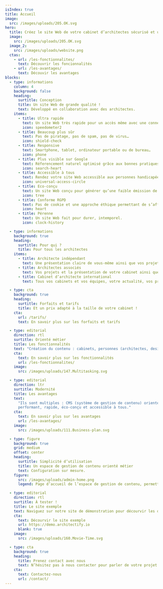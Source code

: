 ```yaml
---
isIndex: true
title: Accueil
image:
  src: /images/uploads/205.OK.svg
hero:
  title: Créez le site Web de votre cabinet d’architectes sécurisé et ultra rapide.
  image:
    src: /images/uploads/205.OK.svg
  image_2:
    src: /images/uploads/website.png
  ctas:
    - url: /les-fonctionnalites/
      text: Découvrir les foncionnalités
    - url: /les-avantages/
      text: Découvir les avantages
blocks:
  - type: informations
    column: 4
    background: false
    heading:
      surtitle: Conception
      title: Un site Web de grande qualité !
      text: Développé en collaboration avec des architectes.
    items:
      - title: Ultra rapide
        text: Un site Web très rapide pour un accès même avec une connexion faible.
        icon: speedometer2
      - title: Beaucoup plus sûr
        text: Pas de piratage, pas de spam, pas de virus…
        icon: shield-check
      - title: Responsive
        text: Smartphone, tablet, ordinateur portable ou de bureau…
        icon: phone
      - title: Plus visible sur Google
        text: Réferencement naturel optimisé grâce aux bonnes pratiques.
        icon: search-heart
      - title: Accessible à tous
        text: Rendez votre site Web accessible aux personnes handicapées.
        icon: universal-access-circle
      - title: Eco-conçu
        text: Un site Web conçu pour générer qu’une faible émission de carbone.
        icon: tree
      - title: Conforme RGPD
        text: Pas de cookie et une approche éthique permettant de s’affranchir des outils Google.
        icon: heart
      - title: Pérenne
        text: Un site Web fait pour durer, intemporel.
        icon: clock-history

  - type: informations
    background: true
    heading:
      surtitle: Pour qui ?
      title: Pour tous les architectes
    items:
      - title: Architecte indépendant
        text: Une présentation claire de vous-même ainsi que vos projets.
      - title: Architectes associés
        text: Vos projets et la présentation de votre cabinet ainsi que les différents membres de l’équipe.
      - title: Cabinet d’architecte international
        text: Tous vos cabinets et vos équipes, votre actualité, vos projets, en français ou en plusieurs langues.

  - type: cta
    background: true
    heading:
      surtitle: Forfaits et tarifs
      title: Et un prix adapté à la taille de votre cabinet !
    cta:
      url: /tarifs/
      text: En savoir plus sur les forfaits et tarifs

  - type: editorial
    direction: rtl
    surtitle: Orienté métier
    title: Les fonctionnalités
    text: "Création du contenu : cabinets, personnes (architectes, designers…), portfolio, actualités…"
    cta:
      text: En savoir plus sur les fonctionnalités
      url: /les-fonctionnalites/
    image:
      src: /images/uploads/147.Multitasking.svg

  - type: editorial
    direction: ltr
    surtitle: Modernité
    title: Les avantages
    text:
      "Ils sont multiples : CMS (système de gestion de contenu) orienté métier, sécurité maximale, site Web
      performant, rapide, éco-conçu et accessible à tous."
    cta:
      text: En savoir plus sur les avantages
      url: /les-avantages/
    image:
      src: /images/uploads/111.Business-plan.svg

  - type: figure
    background: true
    grid: medium
    offset: center
    heading:
      surtitle: Simplicité d’utilisation
      title: Un espace de gestion de contenu orienté métier
      text: Configuration sur mesure.
    figure:
      src: /images/uploads/admin-home.png
      legend: Page d’accueil de l’espace de gestion de contenu, permettant la mise à jour de votre site Web.

  - type: editorial
    direction: rtl
    surtitle: À tester !
    title: Le site exemple
    text: Naviguez sur notre site de démonstration pour décourvir les différents types de contenus.
    cta:
      text: Décourvir le site exemple
      url: https://demo.architectify.io
      blank: true
    image:
      src: /images/uploads/160.Movie-Time.svg

  - type: cta
    background: true
    heading:
      title: Prenez contact avec nous
      text: N’hésitez pas à nous contacter pour parler de votre projet ou planifier une démonstration de la solution.
    cta:
      text: Contactez-nous
      url: /contact/
---
```

